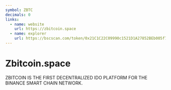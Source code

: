 ```yaml
---
symbol: ZBTC
decimals: 0
links:
  - name: website
    url: https://zbitcoin.space
  - name: explorer
    url: https://bscscan.com/token/0x21C1C22C09990c1521D1A27852BEb005f7d6601E
---
```


# Zbitcoin.space

ZBITCOIN IS THE FIRST DECENTRALIZED IDO PLATFORM FOR THE BINANCE SMART CHAIN NETWORK.
